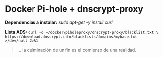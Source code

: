 # Docker Pi-hole + dnscrypt-proxy

**Dependencias a instalar:** *sudo apt-get -y install curl*

**Lista ADS:** `curl -o ~/docker/piholeproxy/dnscrypt-proxy/blacklist.txt \
                https://download.dnscrypt.info/blacklists/domains/mybase.txt >/dev/null 2>&1`

> ... la culminación de un fin es el comienzo de una realidad.
